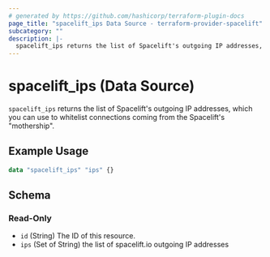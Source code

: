 ```yaml
---
# generated by https://github.com/hashicorp/terraform-plugin-docs
page_title: "spacelift_ips Data Source - terraform-provider-spacelift"
subcategory: ""
description: |-
  spacelift_ips returns the list of Spacelift's outgoing IP addresses, which you can use to whitelist connections coming from the Spacelift's "mothership".
---
```


# spacelift_ips (Data Source)

`spacelift_ips` returns the list of Spacelift's outgoing IP addresses, which you can use to whitelist connections coming from the Spacelift's "mothership".

## Example Usage

```terraform
data "spacelift_ips" "ips" {}
```

<!-- schema generated by tfplugindocs -->
## Schema

### Read-Only

- `id` (String) The ID of this resource.
- `ips` (Set of String) the list of spacelift.io outgoing IP addresses


